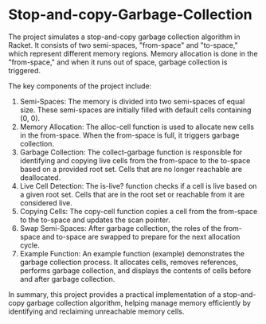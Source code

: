 # Stop-and-copy-Garbage-Collection

The project simulates a stop-and-copy garbage collection algorithm in Racket. It consists of two semi-spaces, "from-space" and "to-space," which represent different memory regions. Memory allocation is done in the "from-space," and when it runs out of space, garbage collection is triggered.

The key components of the project include:
1. Semi-Spaces: The memory is divided into two semi-spaces of equal size. These semi-spaces are initially filled with default cells containing (0, 0).
2. Memory Allocation: The alloc-cell function is used to allocate new cells in the from-space. When the from-space is full, it triggers garbage collection.
3. Garbage Collection: The collect-garbage function is responsible for identifying and copying live cells from the from-space to the to-space based on a provided root set. Cells that are no longer reachable are deallocated.
4. Live Cell Detection: The is-live? function checks if a cell is live based on a given root set. Cells that are in the root set or reachable from it are considered live.
5. Copying Cells: The copy-cell function copies a cell from the from-space to the to-space and updates the scan pointer.
6. Swap Semi-Spaces: After garbage collection, the roles of the from-space and to-space are swapped to prepare for the next allocation cycle.
7. Example Function: An example function (example) demonstrates the garbage collection process. It allocates cells, removes references, performs garbage collection, and displays the contents of cells before and after garbage collection.

In summary, this project provides a practical implementation of a stop-and-copy garbage collection algorithm, helping manage memory efficiently by identifying and reclaiming unreachable memory cells.





